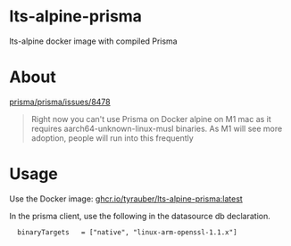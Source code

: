 # lts-alpine-prisma
lts-alpine docker image with compiled Prisma

# About

[prisma/prisma/issues/8478](https://github.com/prisma/prisma/issues/8478)
> Right now you can't use Prisma on Docker alpine on M1 mac as it requires aarch64-unknown-linux-musl binaries. As M1 will see more adoption, people will run into this frequently

# Usage

Use the Docker image: [ghcr.io/tyrauber/lts-alpine-prisma:latest](ghcr.io/tyrauber/lts-alpine-prisma)

In the prisma client, use the following in the datasource db declaration.

```
  binaryTargets   = ["native", "linux-arm-openssl-1.1.x"]
```


